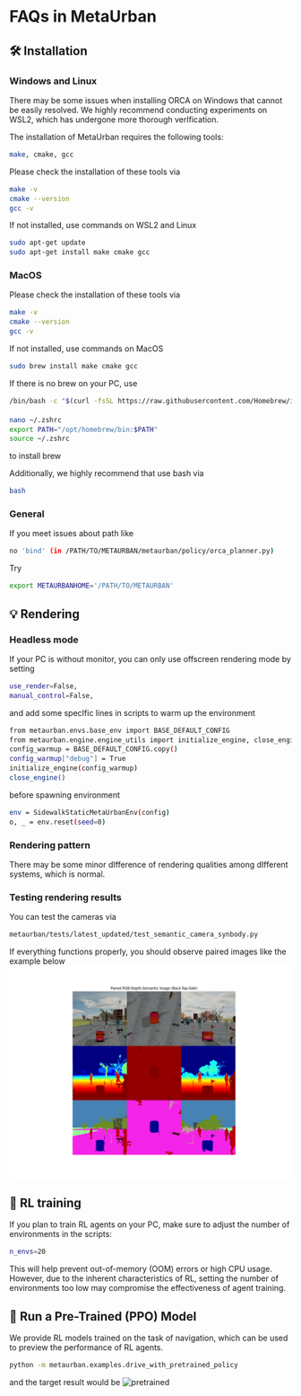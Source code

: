 # FAQs in MetaUrban

## 🛠 Installation

### Windows and Linux

There may be some issues when installing ORCA on Windows that cannot be easily resolved. We highly recommend conducting experiments on WSL2, which has undergone more thorough verIfication.

The installation of MetaUrban requires the following tools:

```bash
make, cmake, gcc
```

Please check the installation of these tools via

```bash
make -v
cmake --version
gcc -v
```

If not installed, use commands on WSL2 and Linux
```bash
sudo apt-get update
sudo apt-get install make cmake gcc
```

### MacOS
Please check the installation of these tools via

```bash
make -v
cmake --version
gcc -v
```

If not installed, use commands on MacOS
```bash
sudo brew install make cmake gcc
```

If there is no brew on your PC, use
```bash
/bin/bash -c "$(curl -fsSL https://raw.githubusercontent.com/Homebrew/install/HEAD/install.sh)"

nano ~/.zshrc
export PATH="/opt/homebrew/bin:$PATH"
source ~/.zshrc
```
to install brew

Additionally, we highly recommend that use bash via
```bash
bash
```

### General

If you meet issues about path like
```bash
no 'bind' (in /PATH/TO/METAURBAN/metaurban/policy/orca_planner.py)
```

Try
```bash
export METAURBANHOME='/PATH/TO/METAURBAN'
```

## 💡 Rendering

### Headless mode
If your PC is without monitor, you can only use offscreen rendering mode by setting
```bash
use_render=False,
manual_control=False,
```

and add some specIfic lines in scripts to warm up the environment
```bash
from metaurban.envs.base_env import BASE_DEFAULT_CONFIG
from metaurban.engine.engine_utils import initialize_engine, close_engine
config_warmup = BASE_DEFAULT_CONFIG.copy()
config_warmup["debug"] = True
initialize_engine(config_warmup)
close_engine()
```
before spawning environment
```bash
env = SidewalkStaticMetaUrbanEnv(config)
o, _ = env.reset(seed=0)
```

### Rendering pattern
There may be some minor dIfference of rendering qualities among dIfferent systems, which is normal.

### Testing rendering results
You can test the cameras via
```bash
metaurban/tests/latest_updated/test_semantic_camera_synbody.py
```
If everything functions properly, you should observe paired images like the example below
![Paired images](./source//target_paired_img.png)

## 🚀 RL training
If you plan to train RL agents on your PC, make sure to adjust the number of environments in the scripts:
```bash
n_envs=20
```
This will help prevent out-of-memory (OOM) errors or high CPU usage. However, due to the inherent characteristics of RL, setting the number of environments too low may compromise the effectiveness of agent training.

## 🤖 Run a Pre-Trained (PPO) Model 

We provide RL models trained on the task of navigation, which can be used to preview the performance of RL agents.

```bash
python -m metaurban.examples.drive_with_pretrained_policy
```

and the target result would be
![pretrained](./source/pretrained.gif)
